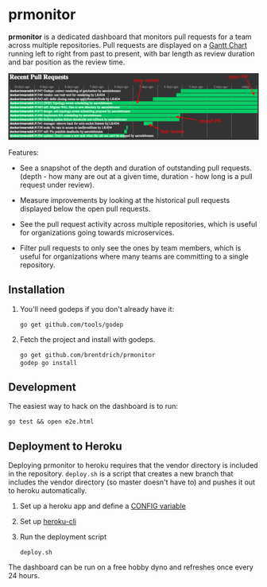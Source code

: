 # prmonitor

**prmonitor** is a dedicated dashboard that monitors pull requests
for a team across multiple repositories. Pull requests are displayed
on a [Gantt Chart](https://en.wikipedia.org/wiki/Gantt_chart) running
left to right from past to present, with bar length as review duration
and bar position as the review time.

![Example](/example.png)

Features:

 * See a snapshot of the depth and duration of outstanding
   pull requests. (depth - how many are out at a given time,
   duration - how long is a pull request under review).

 * Measure improvements by looking at the historical pull
   requests displayed below the open pull requests.

 * See the pull request activity across multiple repositories,
   which is useful for organizations going towards microservices.

 * Filter pull requests to only see the ones by team members,
   which is useful for organizations where many teams are committing
   to a single repository.

## Installation
 1. You'll need godeps if you don't already have it:
    ```
    go get github.com/tools/godep
    ```

 2. Fetch the project and install with godeps.
    ```
    go get github.com/brentdrich/prmonitor
    godep go install
    ```

## Development
The easiest way to hack on the dashboard is to run:

```
go test && open e2e.html
```

## Deployment to Heroku
Deploying prmonitor to heroku requires that the vendor directory is included in
the repository. `deploy.sh` is a script that creates a new branch that includes the
vendor directory (so master doesn't have to) and pushes it out to heroku automatically.

 1. Set up a heroku app and define a [CONFIG variable](https://devcenter.heroku.com/articles/config-vars)

 2. Set up [heroku-cli](https://devcenter.heroku.com/articles/deploying-go)

 3. Run the deployment script
    ```
    deploy.sh
    ```

The dashboard can be run on a free hobby dyno and refreshes once every 24 hours.
